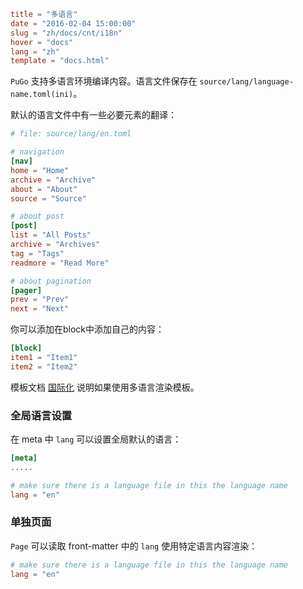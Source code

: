 ```toml
title = "多语言"
date = "2016-02-04 15:00:00"
slug = "zh/docs/cnt/i18n"
hover = "docs"
lang = "zh"
template = "docs.html"
```

`PuGo` 支持多语言环境编译内容。语言文件保存在 `source/lang/language-name.toml(ini)`。

默认的语言文件中有一些必要元素的翻译：

```toml
# file: source/lang/en.toml

# navigation
[nav]
home = "Home"
archive = "Archive"
about = "About"
source = "Source"

# about post
[post]
list = "All Posts"
archive = "Archives"
tag = "Tags"
readmore = "Read More"

# about pagination
[pager]
prev = "Prev"
next = "Next"
```

你可以添加在block中添加自己的内容：

```toml
[block]
item1 = "Item1"
item2 = "Item2"
```

模板文档 [国际化](/zh/docs/tpl/i18n.html) 说明如果使用多语言渲染模板。

### 全局语言设置

在 meta 中 `lang` 可以设置全局默认的语言：

```toml
[meta]
.....

# make sure there is a language file in this the language name
lang = "en"
```

### 单独页面

`Page` 可以读取 front-matter 中的 `lang` 使用特定语言内容渲染：

```toml
# make sure there is a language file in this the language name
lang = "en"
```


